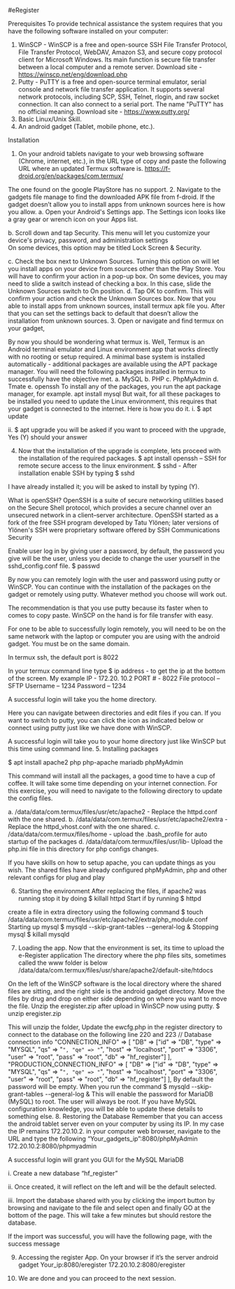 #eRegister

Prerequisites 
To provide technical assistance the system requires that you have the following software installed on your computer:
1.	WinSCP - WinSCP is a free and open-source SSH File Transfer Protocol, File Transfer Protocol, WebDAV, Amazon S3, and secure copy protocol client for Microsoft Windows. Its main function is secure file transfer between a local computer and a remote server.
Download site - https://winscp.net/eng/download.php
2.	Putty - PuTTY is a free and open-source terminal emulator, serial console and network file transfer application. It supports several network protocols, including SCP, SSH, Telnet, rlogin, and raw socket connection. It can also connect to a serial port. The name "PuTTY" has no official meaning.
Download site - https://www.putty.org/
3.	Basic Linux/Unix Skill.
4.	An android gadget (Tablet, mobile phone, etc.).

Installation
1.	On your android tablets navigate to your web browsing software (Chrome, internet, etc.), in the URL type of copy and paste the following URL where an updated Termux software is. 
	https://f-droid.org/en/packages/com.termux/

The one found on the google PlayStore has no support. 
2.	Navigate to the gadgets file manage to find the downloaded APK file from f-droid. If the gadget doesn’t allow you to install apps from unknown sources here is how you allow.
a.	Open your Android's Settings app. The Settings icon looks like a gray gear or wrench icon on your Apps list.

 
b.	Scroll down and tap Security. This menu will let you customize your device's privacy, password, and administration settings  
On some devices, this option may be titled Lock Screen & Security.

 
c.	Check the box next to Unknown Sources. Turning this option on will let you install apps on your device from sources other than the Play Store. You will have to confirm your action in a pop-up box.
On some devices, you may need to slide a switch instead of checking a box. In this case, slide the Unknown Sources switch to On position.
d.	Tap OK to confirm. This will confirm your action and check the Unknown Sources box.
Now that you able to install apps from unknown sources, install termux apk file you. After that you can set the settings back to default that doesn’t allow the installation from unknown sources.
3.	Open or navigate and find termux on your gadget, 
 
By now you should be wondering what termux is. Well, Termux is an Android terminal emulator and Linux environment app that works directly with no rooting or setup required. A minimal base system is installed automatically - additional packages are available using the APT package manager.
You will need the following packages installed in termux to successfully have the objective met.
a.	MySQL
b.	PHP 
c.	PhpMyAdmin
d.	Tmate
e.	openssh
To install any of the packages, you run the apt package manager, for example.
	apt install mysql
But wait, for all these packages to be installed you need to update the Linux environment, this requires that your gadget is connected to the internet. Here is how you do it. 
i.	$ apt update
 
ii.	$ apt upgrade
you will be asked if you want to proceed with the upgrade, Yes (Y) should your answer
 
4.	Now that the installation of the upgrade is complete, lets proceed with the installation of the required packages.
$ apt install openssh – SSH for remote secure access to the linux environment.
$ sshd - After installation enable SSH by typing $ sshd
 
I have already installed it; you will be asked to install by typing (Y). 

What is openSSH? OpenSSH is a suite of secure networking utilities based on the Secure Shell protocol, which provides a secure channel over an unsecured network in a client–server architecture. OpenSSH started as a fork of the free SSH program developed by Tatu Ylönen; later versions of Ylönen's SSH were proprietary software offered by SSH Communications Security

Enable user log in by giving user a password, by default, the password you give will be the user, unless you decide to change the user yourself in the sshd_config.conf file.
$ passwd
 

By now you can remotely login with the user and password using putty or WinSCP.
You can continue with the installation of the packages on the gadget or remotely using putty. Whatever method you choose will work out. 

The recommendation is that you use putty because its faster when to comes to copy paste. WinSCP on the hand is for file transfer with easy. 

For one to be able to successfully login remotely, you will need to be on the same network with the laptop or computer you are using with the android gadget. You must be on the same domain. 


In termux ssh, the default port is 8022 
 

In your termux command line type 
$ ip address - to get the ip at the bottom of the screen. 
My example IP - 172.20. 10.2
PORT # - 8022
File protocol – SFTP
Username – 1234
Password – 1234

A successful login will take you the home directory. 
 
Here you can navigate between directories and edit files if you can. If you want to switch to putty, you can click the icon as indicated below or connect using putty just like we have done with WinSCP.


A successful login will take you to your home directory just like WinSCP but this time using command line. 
5.	Installing packages

$ apt install apache2 php php-apache mariadb phpMyAdmin
 

This command will install all the packages, a good time to have a cup of coffee. It will take some time depending on your internet connection. 
For this exercise, you will need to navigate to the following directory to update the config files.

a.	/data/data/com.termux/files/usr/etc/apache2 - Replace the httpd.conf with the one shared. 
b.	/data/data/com.termux/files/usr/etc/apache2/extra - Replace the httpd_vhost.conf with the one shared. 
c.	/data/data/com.termux/files/home - upload the .bash_profile for auto startup of the packages
d.	/data/data/com.termux/files/usr/lib- Upload the php.ini file in this directory for php configs changes.

If you have skills on how to setup apache, you can update things as you wish. The shared files have already configured phpMyAdmin, php and other relevant configs for plug and play


6.	Starting the environment 
After replacing the files, if apache2 was running stop it by doing
	$ killall httpd
Start if by running 
	$ httpd
 
create a file in extra directory using the following command
$ touch /data/data/com.termux/files/usr/etc/apache2/extra/php_module.conf
Starting up mysql
$ mysqld --skip-grant-tables --general-log &
Stopping mysql 
$ killall mysqld


7.	Loading the app. 
Now that the environment is set, its time to upload the e-Register application
The directory where the php files sits, sometimes called the www folder is below
/data/data/com.termux/files/usr/share/apache2/default-site/htdocs
 
On the left of the WinSCP software is the local directory where the shared files are sitting, and the right side is the android gadget directory. Move the files by drug and drop on either side depending on where you want to move the file.
Unzip the eregister.zip after upload in WinSCP now using putty. 
$ unzip eregister.zip
 
This will unzip the folder, 
Update the ewcfg.php in the register directory to connect to the database on the following line 220 and 223
	// Database connection info
	"CONNECTION_INFO" => [
		"DB" => ["id" => "DB", "type" => "MYSQL", "qs" => "`", "qe" => "`", "host" => "localhost", "port" => "3306", "user" => "root", "pass" => "root", "db" => "hf_register"]
	],
	"PRODUCTION_CONNECTION_INFO" => [
		"DB" => ["id" => "DB", "type" => "MYSQL", "qs" => "`", "qe" => "`", "host" => "localhost", "port" => "3306", "user" => "root", "pass" => "root", "db" => "hf_register"]
	],
By default the password will be empty. When you run the command 
$ mysqld --skip-grant-tables --general-log &
This will enable the password for MariaDB (MySQL) to root. The user will always be root.
If you have MySQL configuration knowledge, you will be able to update these details to something else.
8.	Restoring the Database
Remember that you can access the android tablet server even on your computer by using its IP. In my case the IP remains 172.20.10.2. in your computer web browser, navigate to the URL and type the following
“Your_gadgets_ip”:8080/phpMyAdmin
172.20.10.2:8080/phpmyadmin
 
A successful login will grant you GUI for the MySQL MariaDB

i.	Create a new database “hf_register” 

ii.	Once created, it will reflect on the left and will be the default selected.


iii.	Import the database shared with you by clicking the import button by browsing and navigate to the file and select open and finally GO at the bottom of the page. This will take a few minutes but should restore the database. 
 

If the import was successful, you will have the following page, with the success message 

9.	Accessing the register App.
On your browser if it’s the server android gadget
Your_ip:8080/eregister
172.20.10.2:8080/eregister
 
10.	We are done and you can proceed to the next session. 

